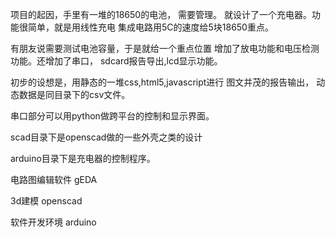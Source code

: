 项目的起因，手里有一堆的18650的电池， 需要管理。
就设计了一个充电器。功能很简单，就是用线性充电
集成电路用5C的速度给5块18650重点。

有朋友说需要测试电池容量，于是就给一个重点位置
增加了放电功能和电压检测功能。还增加了串口，
sdcard报告导出,lcd显示功能。

初步的设想是，用静态的一堆css,html5,javascript进行
图文并茂的报告输出， 动态数据是同目录下的csv文件。

串口部分可以用python做跨平台的控制和显示界面。

scad目录下是openscad做的一些外壳之类的设计

arduino目录下是充电器的控制程序。

电路图编辑软件 gEDA

3d建模 openscad

软件开发环境 arduino


